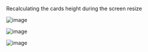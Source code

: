 Recalculating the cards height during the screen resize


![image](https://user-images.githubusercontent.com/14082353/57880170-7af34680-77f4-11e9-9f1f-90cbfedeadbf.png)


![image](https://user-images.githubusercontent.com/14082353/57880202-8c3c5300-77f4-11e9-83db-3035c337f23d.png)


![image](https://user-images.githubusercontent.com/14082353/57880216-95c5bb00-77f4-11e9-9f24-95e2ff43cf1d.png)
